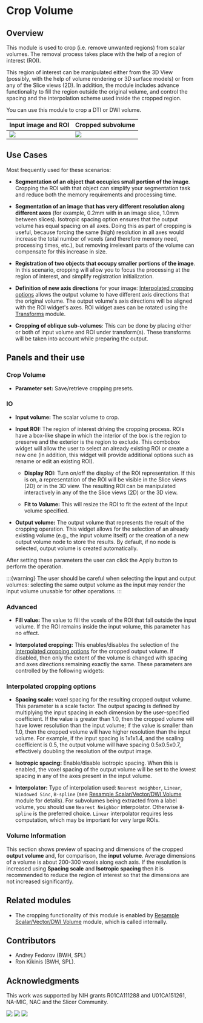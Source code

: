 # Crop Volume

## Overview

This module is used to crop (i.e. remove unwanted regions) from scalar volumes. The removal process takes place with the help of a region of interest (ROI).

This region of interest can be manipulated either from the 3D View (possibly, with the help of volume rendering or 3D surface models) or from any of the Slice views (2D). In addition, the module includes advance functionality to fill the region outside the original volume, and control the spacing and the interpolation scheme used inside the cropped region.

You can use this module to crop a DTI or DWI volume.

| Input image and ROI | Cropped subvolume |
|---------------------|-------------------|
| ![](https://github.com/Slicer/Slicer/releases/download/docs-resources/module_cropvolume_before.png)  | ![](https://github.com/Slicer/Slicer/releases/download/docs-resources/module_cropvolume_after.png) |

## Use Cases

Most frequently used for these scenarios:

* **Segmentation of an object that occupies small portion of the image**. Cropping the ROI with that object can simplify your segmentation task and reduce both the memory requirements and processing time.

* **Segmentation of an image that has very different resolution along different axes** (for example, 0.2mm with in an image slice, 1.0mm between slices). Isotropic spacing option ensures that the output volume has equal spacing on all axes. Doing this as part of cropping is useful, because forcing the same (high) resolution in all axes would increase the total number of voxels (and therefore memory need, processing times, etc.), but removing irrelevant parts of the volume can compensate for this increase in size.

* **Registration of two objects that occupy smaller portions of the image**. In this scenario, cropping will allow you to focus the processing at the region of interest, and simplify registration initialization.

* **Definition of new axis directions** for your image: [Interpolated cropping options](#interpolated-cropping-options) allows the output volume to have different axis directions that the original volume. The output volume's axis directions will be aligned with the ROI widget's axes. ROI widget axes can be rotated using the [Transforms](#transforms.md) module.

* **Cropping of oblique sub-volumes**: This can be done by placing either or both of input volume and ROI under transform(s). These transforms will be taken into account while preparing the output.

## Panels and their use

### Crop Volume

- **Parameter set:** Save/retrieve cropping presets.

### IO

- **Input volume:** The scalar volume to crop.

- **Input ROI:** The region of interest driving the cropping process. ROIs have a box-like shape in which the interior of the box is the region to preserve and the exterior is the region to exclude. This combobox widget will allow the user to select an already existing ROI or create a new one (in addition, this widget will provide additional options such as rename or edit an existing ROI).

  - **Display ROI:** Turn on/off the display of the ROI representation. If this is on, a representation of the ROI will be visible in the Slice views (2D) or in the 3D view. The resulting ROI can be manipulated interactively in any of the the Slice views (2D) or the 3D view.

  - **Fit to Volume:** This will resize the ROI to fit the extent of the Input volume specified.

- **Output volume:** The output volume that represents the result of the cropping operation. This widget allows for the selection of an already existing volume (e.g., the input volume itself) or the creation of a new output volume node to store the results. By default, if no node is selected, output volume is created automatically.

After setting these parameters the user can click the Apply button to perform the operation.

:::{warning}
The user should be careful when selecting the input and output volumes: selecting the same output volume as the input may render the input volume unusable for other operations.
:::

### Advanced

- **Fill value:** The value to fill the voxels of the ROI that fall outside the input volume. If the ROI remains inside the input volume, this parameter has no effect.

- **Interpolated cropping:** This enables/disables the selection of the [Interpolated cropping options](#interpolated-cropping-options) for the cropped output volume. If disabled, then only the extent of the volume is changed with spacing and axes directions remaining exactly the same. These parameters are controlled by the following widgets:

### Interpolated cropping options

- **Spacing scale:** voxel spacing for the resulting cropped output volume. This parameter is a scale factor. The output spacing is defined by multiplying the input spacing in each dimension by the user-specified coefficient. If the value is greater than 1.0, then the cropped volume will have lower resolution than the input volume; if the value is smaller than 1.0, then the cropped volume will have higher resolution than the input volume. For example, if the input spacing is 1x1x1.4, and the scaling coefficient is 0.5, the output volume will have spacing 0.5x0.5x0.7, effectively doubling the resolution of the output image.

- **Isotropic spacing:** Enable/disable isotropic spacing. When this is enabled, the voxel spacing of the output volume will be set to the lowest spacing in any of the axes present in the input volume.

- **Interpolator:** Type of interpolation used: `Nearest neighbor`, `Linear`, `Windowed Sinc`, `B-spline`  (see [Resample Scalar/Vector/DWI Volume](resamplescalarvectordwivolume.md) module for details). For subvolumes being extracted from a label volume, you should use `Nearest Neighbor` interpolator. Otherwise `B-spline` is the preferred choice. `Linear` interpolator requires less computation, which may be important for very large ROIs.

### Volume Information

This section shows preview of spacing and dimensions of the cropped **output volume** and, for comparison, the **input volume**. Average dimensions of a volume is about 200-300 voxels along each axis. If the resolution is increased using **Spacing scale** and **Isotropic spacing** then it is recommended to reduce the region of interest so that the dimensions are not increased significantly.

## Related modules

- The cropping functionality of this module is enabled by [Resample Scalar/Vector/DWI Volume](resamplescalarvectordwivolume.md) module, which is called internally.

## Contributors

- Andrey Fedorov (BWH, SPL)
- Ron Kikinis (BWH, SPL).

## Acknowledgments

This work was supported by NIH grants R01CA111288 and U01CA151261, NA-MIC, NAC and the Slicer Community.

![](https://github.com/Slicer/Slicer/releases/download/docs-resources/logo_namic.png)
![](https://github.com/Slicer/Slicer/releases/download/docs-resources/logo_ncigt.png)
![](https://github.com/Slicer/Slicer/releases/download/docs-resources/logo_spl.png)
